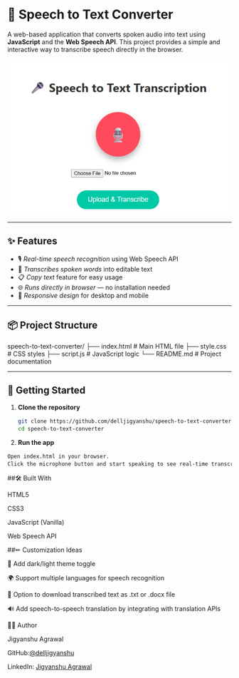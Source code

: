 # 🎤 Speech to Text Converter  

A web-based application that converts spoken audio into text using **JavaScript** and the **Web Speech API**. This project provides a simple and interactive way to transcribe speech directly in the browser.  

![Screenshot](screenshot4.png)  

---
## ✨ Features  

- 🎙 *Real-time speech recognition* using Web Speech API  
- 📝 *Transcribes spoken words* into editable text  
- 📋 *Copy text* feature for easy usage  
- 🌐 *Runs directly in browser* — no installation needed  
- 📱 *Responsive design* for desktop and mobile  

---

## 📦 Project Structure  
speech-to-text-converter/
├── index.html # Main HTML file
├── style.css # CSS styles
├── script.js # JavaScript logic
└── README.md # Project documentation

---

## 🚀 Getting Started  

1. **Clone the repository**  
   ```bash
   git clone https://github.com/delljigyanshu/speech-to-text-converter.git
   cd speech-to-text-converter
      ```
2. **Run the app**
  ```bash
Open index.html in your browser.
Click the microphone button and start speaking to see real-time transcription.
   ```

##🛠 Built With

HTML5

CSS3

JavaScript (Vanilla)

Web Speech API

##✏ Customization Ideas

🎨 Add dark/light theme toggle

🌍 Support multiple languages for speech recognition

💾 Option to download transcribed text as .txt or .docx file

🔊 Add speech-to-speech translation by integrating with translation APIs

🙋‍♂ Author

Jigyanshu Agrawal

GitHub:[@delljigyanshu](https://github.com/delljigyanshu/speech-to-text-converter)

LinkedIn: [Jigyanshu Agrawal](https://www.linkedin.com/in/jigyanshu-agrawal?utm_source=share&utm_campaign=share_via&utm_content=profile&utm_medium=android_app )
